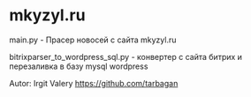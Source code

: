 # mkyzyl.ru

main.py - Прасер новосей с сайта mkyzyl.ru

bitrixparser_to_wordpress_sql.py - конвертер с сайта битрих и перезаливка в базу mysql wordpress

Autor: Irgit Valery https://github.com/tarbagan


